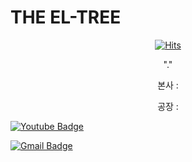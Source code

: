 # THE EL-TREE

  <div align=center>
	
  [![Hits](https://hits.seeyoufarm.com/api/count/incr/badge.svg?url=https%3A%2F%2Fgithub.com%2EL-TREE)](https://hits.seeyoufarm.com) 

  "."

  본사 : 

  공장 : 
  
  </div>

  [![Youtube Badge](https://img.shields.io/badge/Youtube-ff0000?style=flat-square&logo=youtube&link=[https://www.youtube.com/watch?v=JxS5huQlg6Y])](https://www.youtube.com/watch?v=JxS5huQlg6Y)
	
  [![Gmail Badge](https://img.shields.io/badge/Gmail-d14836?style=flat-square&logo=Gmail&logoColor=white&link=mailto:snugyun01@gmail.com)](mailto:eltree.system24@gmail.com)
	

<!---
EL-TREE/EL-TREE is a ✨ special ✨ repository because its `README.md` (this file) appears on your GitHub profile.
You can click the Preview link to take a look at your changes.
--->
